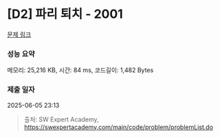 # [D2] 파리 퇴치 - 2001 

[문제 링크](https://swexpertacademy.com/main/code/problem/problemDetail.do?contestProbId=AV5PzOCKAigDFAUq) 

### 성능 요약

메모리: 25,216 KB, 시간: 84 ms, 코드길이: 1,482 Bytes

### 제출 일자

2025-06-05 23:13



> 출처: SW Expert Academy, https://swexpertacademy.com/main/code/problem/problemList.do